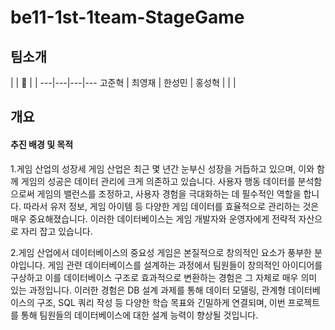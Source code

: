 # be11-1st-1team-StageGame


## 팀소개
 |  | 🧸 |  |
---|---|---|---
고준혁 | 최영재 | 한성민 | 홍성혁
 |  |  | 


## 개요
#### **추진 배경 및 목적**
1.게임 산업의 성장세
게임 산업은 최근 몇 년간 눈부신 성장을 거듭하고 있으며, 이와 함께 게임의 성공은 데이터 관리에 크게 의존하고 있습니다. 사용자 행동 데이터를 분석함으로써 게임의 밸런스를 조정하고, 사용자 경험을 극대화하는 데 필수적인 역할을 합니다. 따라서 유저 정보, 게임 아이템 등 다양한 게임 데이터를 효율적으로 관리하는 것은 매우 중요해졌습니다. 이러한 데이터베이스는 게임 개발자와 운영자에게 전략적 자산으로 자리 잡고 있습니다.

2.게임 산업에서 데이터베이스의 중요성
게임은 본질적으로 창의적인 요소가 풍부한 분야입니다. 게임 관련 데이터베이스를 설계하는 과정에서 팀원들이 창의적인 아이디어를 구상하고 이를 데이터베이스 구조로 효과적으로 변환하는 경험은 그 자체로 매우 의미 있는 과정입니다. 이러한 경험은 DB 설계 과제를 통해 데이터 모델링, 관계형 데이터베이스의 구조, SQL 쿼리 작성 등 다양한 학습 목표와 긴밀하게 연결되며, 이번 프로젝트를 통해 팀원들의 데이터베이스에 대한 설계 능력이 향상될 것입니다.
